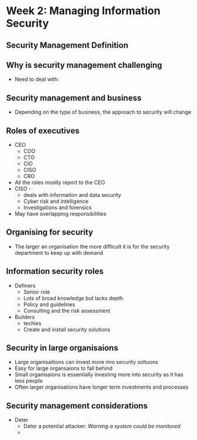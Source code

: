 # Week 2: Managing Information Security


## Security Management Definition


## Why is security management challenging
- Need to deal with:




## Security management and business
- Depending on the type of business, the approach to security will change

## Roles of executives
- CEO
	- COO
	- CTO
	- CIO
	- CISO
	- CRO
- All the roles mostly report to the CEO
- CISO - 
	- deals with information and data security
	- Cyber risk and intelligence
	- Investigations and forensics
- May have overlapping responsibilities

## Organising for security
- The larger an organisation the more difficult it is for the security department to keep up with demand

## Information security roles
- Definers
	- Senior role 
	- Lots of broad knowledge but lacks depth
	- Policy and guidelines
	- Consulting and the risk assessment
- Builders
	- techies
	- Create and install security solutions

## Security in large organisaions
- Large organisaitions can invest more inro security soltuons
- Easy for large organsaions to fall behind
- Small organisaions is essentially investing more into security as it has less people
- Often larger organisations have longer term investments and processes

## Security management considerations
- Deter
	- Deter a potential attacker: *Warning a system could be monitored*
	- 
